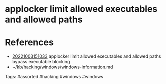 # applocker limit allowed executables and allowed paths

# References
- [20221003151033](/zet/20221003151033/README.md) applocker limit allowed executables and allowed paths bypass executable blocking
- ~/kb/hacking/windows/windows-information.md

Tags:
    #assorted #hacking #windows #windows

